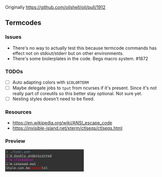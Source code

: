 Originally https://github.com/oilshell/oil/pull/1912

## Termcodes

### Issues
- There's no way to actually test this because termcode commands has effect not on stdout/stderr but on other environments. 
- There's some biolerplates in the code. Begs macro system.
 #1872

### TODOs
- [ ] Auto adapting colors with `$COLORTERM`
- [ ] Maybe delegate jobs to `tput` from ncurses if it's present. Since it's not really part of coreutils so this better stay optional. Not sure yet. 
- [ ] Nesting styles doesn't need to be fixed. 

### Resources 
- https://en.wikipedia.org/wiki/ANSI_escape_code
- https://invisible-island.net/xterm/ctlseqs/ctlseqs.html

### Preview

<img src='./res/screenshot.png' width='50%'>

